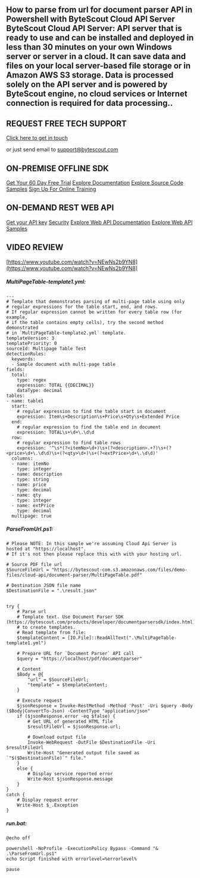## How to parse from url for document parser API in Powershell with ByteScout Cloud API Server ByteScout Cloud API Server: API server that is ready to use and can be installed and deployed in less than 30 minutes on your own Windows server or server in a cloud. It can save data and files on your local server-based file storage or in Amazon AWS S3 storage. Data is processed solely on the API server and is powered by ByteScout engine, no cloud services or Internet connection is required for data processing..

## REQUEST FREE TECH SUPPORT

[Click here to get in touch](https://bytescout.zendesk.com/hc/en-us/requests/new?subject=ByteScout%20Cloud%20API%20Server%20Question)

or just send email to [support@bytescout.com](mailto:support@bytescout.com?subject=ByteScout%20Cloud%20API%20Server%20Question) 

## ON-PREMISE OFFLINE SDK 

[Get Your 60 Day Free Trial](https://bytescout.com/download/web-installer?utm_source=github-readme)
[Explore Documentation](https://bytescout.com/documentation/index.html?utm_source=github-readme)
[Explore Source Code Samples](https://github.com/bytescout/ByteScout-SDK-SourceCode/)
[Sign Up For Online Training](https://academy.bytescout.com/)


## ON-DEMAND REST WEB API

[Get your API key](https://app.pdf.co/signup?utm_source=github-readme)
[Security](https://pdf.co/security)
[Explore Web API Documentation](https://apidocs.pdf.co?utm_source=github-readme)
[Explore Web API Samples](https://github.com/bytescout/ByteScout-SDK-SourceCode/tree/master/PDF.co%20Web%20API)

## VIDEO REVIEW

[https://www.youtube.com/watch?v=NEwNs2b9YN8](https://www.youtube.com/watch?v=NEwNs2b9YN8)




<!-- code block begin -->

##### **MultiPageTable-template1.yml:**
    
```
---
# Template that demonstrates parsing of multi-page table using only 
# regular expressions for the table start, end, and rows.
# If regular expression cannot be written for every table row (for example, 
# if the table contains empty cells), try the second method demonstrated 
# in `MultiPageTable-template2.yml` template.
templateVersion: 3
templatePriority: 0
sourceId: Multipage Table Test
detectionRules:
  keywords:
  - Sample document with multi-page table
fields:
  total:
    type: regex
    expression: TOTAL {{DECIMAL}}
    dataType: decimal
tables:
- name: table1
  start:
    # regular expression to find the table start in document
    expression: Item\s+Description\s+Price\s+Qty\s+Extended Price
  end:
    # regular expression to find the table end in document
    expression: TOTAL\s+\d+\.\d\d
  row:
    # regular expression to find table rows
    expression: '^\s*(?<itemNo>\d+)\s+(?<description>.+?)\s+(?<price>\d+\.\d\d)\s+(?<qty>\d+)\s+(?<extPrice>\d+\.\d\d)'
  columns: 
  - name: itemNo
    type: integer
  - name: description
    type: string
  - name: price
    type: decimal
  - name: qty
    type: integer
  - name: extPrice
    type: decimal
  multipage: true
```

<!-- code block end -->    

<!-- code block begin -->

##### **ParseFromUrl.ps1:**
    
```
# Please NOTE: In this sample we're assuming Cloud Api Server is hosted at "https://localhost". 
# If it's not then please replace this with with your hosting url.

# Source PDF file url
$SourceFileUrl = "https://bytescout-com.s3.amazonaws.com/files/demo-files/cloud-api/document-parser/MultiPageTable.pdf"

# Destination JSON file name
$DestinationFile = ".\result.json"


try {
    # Parse url
    # Template text. Use Document Parser SDK (https://bytescout.com/products/developer/documentparsersdk/index.html)
    # to create templates.
    # Read template from file:
    $templateContent = [IO.File]::ReadAllText(".\MultiPageTable-template1.yml")

    # Prepare URL for `Document Parser` API call
    $query = "https://localhost/pdf/documentparser"

    # Content
    $Body = @{
        "url" = $SourceFileUrl;
        "template" = $templateContent;
    }
    
    # Execute request
    $jsonResponse = Invoke-RestMethod -Method 'Post' -Uri $query -Body ($Body|ConvertTo-Json) -ContentType "application/json"
    if ($jsonResponse.error -eq $false) {
        # Get URL of generated HTML file
        $resultFileUrl = $jsonResponse.url;
        
        # Download output file
        Invoke-WebRequest -OutFile $DestinationFile -Uri $resultFileUrl
        Write-Host "Generated output file saved as `"$($DestinationFile)`" file."
    }
    else {
        # Display service reported error
        Write-Host $jsonResponse.message
    }
}
catch {
    # Display request error
    Write-Host $_.Exception
}

```

<!-- code block end -->    

<!-- code block begin -->

##### **run.bat:**
    
```
@echo off

powershell -NoProfile -ExecutionPolicy Bypass -Command "& .\ParseFromUrl.ps1"
echo Script finished with errorlevel=%errorlevel%

pause
```

<!-- code block end -->